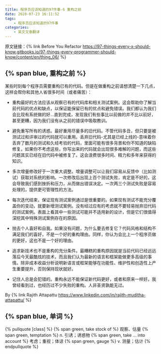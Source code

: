 ```yaml
---
title: 程序员应该知道的97件事-6 重构之前
date: 2020-07-23 16:11:52
tags: 
	- 程序员应该知道的97件事
categories:
	- 英文文章翻译
---
```

原文链接：{% link Before You Refactor https://97-things-every-x-should-know.gitbooks.io/97-things-every-programmer-should-know/content/en/thing_06/ %}

## {% span blue, 重构之前 %}

某些时刻每个程序员需要重构已有的代码。但是在做重构之前请想清楚一下几点，这样会帮你和其他人省很多时间（或者痛苦）：

* 重构最好的方法应该从观察已有的代码库和相关测试案例。这会帮助你了解当前代码的优点和缺点，以保证能保留已有的优点和避免错误。我们都认为我们会比现有系统做的好...直到完成，发现我们有些事比以前做的并不比以前好，甚至更糟，因为我们没有从之前的错误中吸取教训。
<!-- more -->
* 避免重写所有的诱惑。最好重用尽量多的旧代码。不管代码多丑，但只要是被测试过和评审过的代码就可以重用。丢弃旧代码-尤其是已经上线的-意味着你丢弃了数月的测试和久经考验的代码，里面可能有很多背景和你不知道的缺陷修复。如果你不考虑这些，你写出来的代码就会出现很多难解的问题，而这些问题其实已经在旧代码中被修复了。这会浪费很多时间、精力和多年来获得的知识。

* 多次增量修改好于一次重大调整。增量调整可以让我们容易从反馈中（比如测试）获取对系统的影响。一次修改后出现上百个测试失败，肯定是不好的，这会导致我们感到挫折和压力，从而做出错误决定。一次两三个测试失败是容易处理的，提供更可管理性的方法。

* 每次迭代结束，保证现有测试案例通过是很重要的。如果现有测试不能充分覆盖你的变动，就要新增测试案例。没有经过应有的考虑就不要轻易抛弃旧代码的测试案例。表面上看其中一些测试可能并不适用新的设计，但是它们很值得深挖其中特殊测试案例存在的原因。

* 抛去个人喜好和自我。如果没有问题，为什么要去修复它？代码风格和结构不满足我们的喜好，不是一个好的重构理由。同样，你认为会比上一个程序员做的更好，这也不是一个好的理由。

* 追求新技术也不是重构的充分条件。最糟糕的重构原因就是当前代码已经远远落后今天最酷炫的技术，而且我们认为最新的语言和框架能做更多高级的事情。除非成本收益分析说明新语言或框架能够在功能性、维护性和创造性上产生重要提升，否则保持现状就好。

* 记住人总是会犯错的。重构永远不能保证新代码更好，或者和原来一样好。我曾经看到过，也经历过不少失败的重构。人非圣贤孰能无过。

By {% link Rajith Attapattu https://www.linkedin.com/in/rajith-muditha-attapattu/ %}

## {% span blue, 单词 %}
{% pullquote [class] %}
{% span green, take stock of %} 观察、估量
{% span green, temptation %} n. 引诱；诱惑物
{% span green, take ... into account %} 考虑；重视；体谅
{% span green, gauge %} v. 测量；估计
{% endpullquote %}

